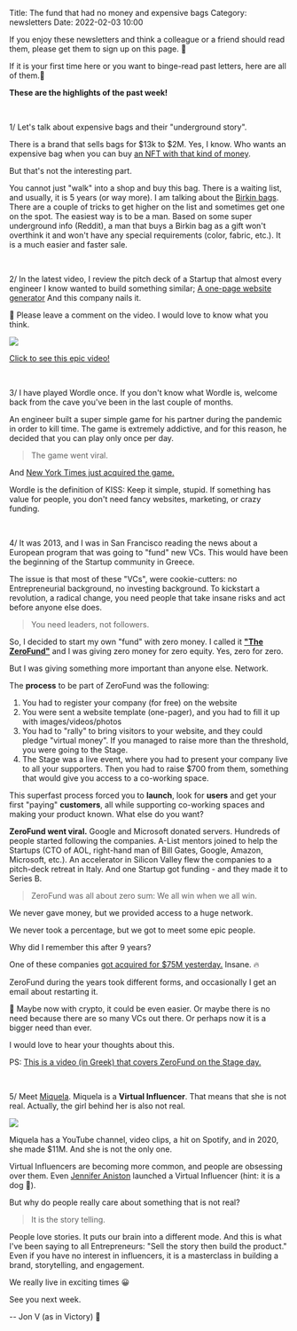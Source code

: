 Title: The fund that had no money and expensive bags
Category: newsletters 
Date: 2022-02-03 10:00


If you enjoy these newsletters and think a colleague or a friend should read them, please get them to sign up on this page. 📝

If it is your first time here or you want to binge-read past letters, here are all of them.📰


**These are the highlights of the past week!**

<br>

1/ Let's talk about expensive bags and their "underground story".

There is a brand that sells bags for $13k to $2M. Yes, I know. Who wants an expensive bag when you can buy [an NFT with that kind of money](https://cryptopotato.com/bored-ape-yacht-club-nft-sold-for-2-85-million-in-eth/).

But that's not the interesting part.

You cannot just "walk" into a shop and buy this bag. There is a waiting list, and usually, it is 5 years (or way more). I am talking about the [Birkin bags](https://www.hermes.com/us/en/story/106191-birkin/).
There are a couple of tricks to get higher on the list and sometimes get one on the spot. The easiest way is to be a man.
Based on some super underground info (Reddit), a man that buys a Birkin bag as a gift won't overthink it and won't have any special requirements (color, fabric, etc.). It is a much easier and faster sale.

<br>

2/ In the latest video, I review the pitch deck of a Startup that almost every engineer I know wanted to build something similar; [A one-page website generator](https://www.youtube.com/watch?v=k51AIADVpv4)
And this company nails it.

💬 Please leave a comment on the video. I would love to know what you think.

![](https://sendfoxprod.b-cdn.net/media/npoNFQV2Fii9Lla8iBgM9hucWqcSJ0I0og5K2O9x16325)

[Click to see this epic video!](https://www.youtube.com/watch?v=k51AIADVpv4)


<br>


3/ I have played Wordle once. If you don't know what Wordle is, welcome back from the cave you've been in the last couple of months.

An engineer built a super simple game for his partner during the pandemic in order to kill time. The game is extremely addictive, and for this reason, he decided that you can play only once per day.

> The game went viral.

And [New York Times just acquired the game.](https://www.theverge.com/2022/1/31/22911274/wordle-new-york-times-free-word-game-acquisition)

Wordle is the definition of KISS: Keep it simple, stupid. If something has value for people, you don't need fancy websites, marketing, or crazy funding.


<br>


4/ It was 2013, and I was in San Francisco reading the news about a European program that was going to "fund" new VCs. This would have been the beginning of the Startup community in Greece.

The issue is that most of these "VCs", were cookie-cutters: no Entrepreneurial background, no investing background. To kickstart a revolution, a radical change, you need people that take insane risks and act before anyone else does.

> You need leaders, not followers.

So, I decided to start my own "fund" with zero money. I called it [**"The ZeroFund"**](https://thenextweb.com/news/zerofund) and I was giving zero money for zero equity. Yes, zero for zero.

But I was giving something more important than anyone else. Network.


The **process** to be part of ZeroFund was the following:

1. You had to register your company (for free) on the website
2. You were sent a website template (one-pager), and you had to fill it up with images/videos/photos
3. You had to "rally" to bring visitors to your website, and they could pledge "virtual money". If you managed to raise more than the threshold, you were going to the Stage.
4. The Stage was a live event, where you had to present your company live to all your supporters. Then you had to raise $700 from them, something that would give you access to a co-working space.

This superfast process forced you to **launch**, look for **users** and get your first "paying" **customers**, all while supporting co-working spaces and making your product known. What else do you want?

**ZeroFund went viral.** Google and Microsoft donated servers. Hundreds of people started following the companies. A-List mentors joined to help the Startups (CTO of AOL, right-hand man of Bill Gates, Google, Amazon, Microsoft, etc.). An accelerator in Silicon Valley flew the companies to a pitch-deck retreat in Italy. And one Startup got funding - and they made it to Series B.

> ZeroFund was all about zero sum: We all win when we all win.

We never gave money, but we provided access to a huge network.

We never took a percentage, but we got to meet some epic people.

Why did I remember this after 9 years?

One of these companies [got acquired for $75M yesterday.](https://www-benzinga-com.cdn.ampproject.org/c/s/www.benzinga.com/amp/content/25331804) Insane. 🔥



ZeroFund during the years took different forms, and occasionally I get an email about restarting it. 

🤔 Maybe now with crypto, it could be even easier. Or maybe there is no need because there are so many VCs out there. Or perhaps now it is a bigger need than ever.

I would love to hear your thoughts about this.



PS: [This is a video (in Greek) that covers ZeroFund on the Stage day.](https://www.youtube.com/watch?v=j7FsOu7aO1A)



<br>

5/ Meet  [Miquela](https://www.instagram.com/lilmiquela). Miquela is a **Virtual Influencer**. That means that she is not real. Actually, the girl behind her is also not real.

![](https://sendfoxprod.b-cdn.net/media/15DuXsCKCePaJMiIpvU4Jqm9Q894kwgJotplWO9E16325)

Miquela has a YouTube channel, video clips, a hit on Spotify, and in 2020, she made $11M. And she is not the only one.

Virtual Influencers are becoming more common, and people are obsessing over them. Even [Jennifer Aniston](https://www.virtualhumans.org/article/jennifer-aniston-launches-virtual-pet-clydeo) launched a Virtual Influencer (hint: it is a dog 🐶).


But why do people really care about something that is not real?

> It is the story telling.

People love stories. It puts our brain into a different mode. And this is what I've been saying to all Entrepreneurs: "Sell the story then build the product."
Even if you have no interest in influencers, it is a masterclass in building a brand, storytelling, and engagement.

We really live in exciting times 😀


See you next week.



-- Jon V (as in Victory) 🚀
